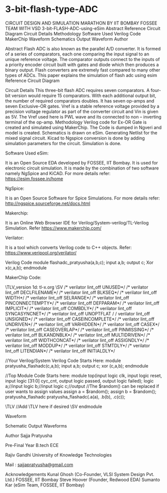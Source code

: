 # 3-bit-flash-type-ADC
CIRCUIT DESIGN AND SIMULATION MARATHON BY IIT BOMBAY FOSSEE TEAM WITH VSD
3-bit-FLASH-ADC-using-eSim
Abstract
Reference Circuit Diagram
Circuit Details
Methodology
Software Used
Verilog Code
MakerChip
Waveform
Schematics
Output Waveform
Author

Abstract
Flash ADC is also known as the parallel A/D converter. It is formed of a series of comparators, each one comparing the input signal to an unique reference voltage. The comparator outputs connect to the inputs of a priority encoder circuit built with gates and diode which then produces a binary output. Flash converters are extremely fast compared to many other types of ADCs. This paper explains the simulation of flash adc using esim
Reference Circuit Diagram
 

Circuit Details
This three-bit flash ADC requires seven comparators. A four-bit version would require 15 comparators. With each additional output bit, the number of required comparators doubles. It has seven op-amps and seven Exclusive-OR gates. Vref is a stable reference voltage provided by a precision voltage regulator as part of the converter circuit and Vin is given as 5V. The Vref used here is PWL wave and its connected to non – inverting terminal of the op-amp.
Methodology
Verilog code for Ex-OR Gate is created and simulated using MakerChip. The Code is dumped in Ngveri and model is created. Schematics is drawn on eSim. Generating Netlist for the mixed signal circuit. Kicad to Ngspice conversion is done by adding simulation parameters for the circuit. Simulation is done.

Software Used
eSim:

It is an Open Source EDA developed by FOSSEE, IIT Bombay. It is used for electronic circuit simulation. It is made by the combination of two software namely NgSpice and KiCAD. For more details refer: https://esim.fossee.in/home

NgSpice:

It is an Open Source Software for Spice Simulations. For more details refer: http://ngspice.sourceforge.net/docs.html

Makerchip:

It is an Online Web Browser IDE for Verilog/System-verilog/TL-Verilog Simulation. Refer https://www.makerchip.com/

Verilator:

It is a tool which converts Verilog code to C++ objects. Refer: https://www.veripool.org/verilator/

Verilog Code
module flashadc_pratyusha(a,b,c);
input a,b;
output c;
Xor x(c,a,b);
endmodule

MakerChip
Code:

\TLV_version 1d: tl-x.org \SV /* verilator lint_off UNUSED*/ /* verilator lint_off DECLFILENAME*/ /* verilator lint_off BLKSEQ*/ /* verilator lint_off WIDTH*/ /* verilator lint_off SELRANGE*/ /* verilator lint_off PINCONNECTEMPTY*/ /* verilator lint_off DEFPARAM*/ /* verilator lint_off IMPLICIT*/ /* verilator lint_off COMBDLY*/ /* verilator lint_off SYNCASYNCNET*/ /* verilator lint_off UNOPTFLAT / / verilator lint_off UNSIGNED*/ /* verilator lint_off CASEINCOMPLETE*/ /* verilator lint_off UNDRIVEN*/ /* verilator lint_off VARHIDDEN*/ /* verilator lint_off CASEX*/ /* verilator lint_off CASEOVERLAP*/ /* verilator lint_off PINMISSING*/ /* verilator lint_off BLKANDNBLK*/ /* verilator lint_off MULTIDRIVEN*/ /* verilator lint_off WIDTHCONCAT*/ /* verilator lint_off ASSIGNDLY*/ /* verilator lint_off MODDUP*/ /* verilator lint_off STMTDLY*/ /* verilator lint_off LITENDIAN*/ /* verilator lint_off INITIALDLY*/

//Your Verilog/System Verilog Code Starts Here: module pratyusha_flashadc(c,a,b); input a,b; output c; xor (c,a,b); endmodule

//Top Module Code Starts here: module top(input logic clk, input logic reset, input logic [31:0] cyc_cnt, output logic passed, output logic failed); logic a;//input logic b;//input logic c;//output //The $random() can be replaced if user wants to assign values assign a = $random(); assign b = $random(); pratyusha_flashadc pratyusha_flashadc(.a(a), .b(b), .c(c));

\TLV //Add \TLV here if desired
\SV endmodule

Waveform
 
 Schematic
Output Waveforms

 

Author
Sajja Pratyusha 

Pre-Final Year B.tech ECE

Rajiv Gandhi University of Knowledge Technologies 

Mail : sajjapratyusha@gmail.com

Acknowledgements
Kunal Ghosh (Co-Founder, VLSI System Design Pvt. Ltd.)
FOSSEE, IIT Bombay
Steve Hoover (Founder, Redwood EDA)
Sumanto Kar (eSim Team, FOSSEE, IIT Bombay)
